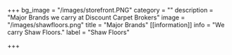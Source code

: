 +++
bg_image = "/images/storefront.PNG"
category = ""
description = "Major Brands we carry at Discount Carpet Brokers"
image = "/images/shawfloors.png"
title = "Major Brands"
[[information]]
info = "We carry Shaw Floors."
label = "Shaw Floors"

+++
